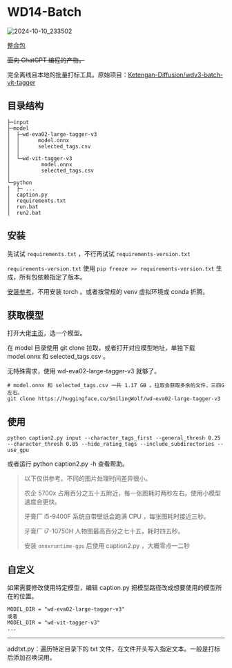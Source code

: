 # WD14-Batch

![2024-10-10_233502](https://github.com/user-attachments/assets/fbc5a92d-4b74-45a8-b72c-b3e76ec3a1b9)

[整合包](https://huggingface.co/earth-demon/my_7z_pack)

~~面向 ChatGPT 编程的产物。~~

完全离线且本地的批量打标工具。原始项目：[Ketengan-Diffusion/wdv3-batch-vit-tagger](https://github.com/Ketengan-Diffusion/wdv3-batch-vit-tagger)

## 目录结构

```
├─input
├─model
│  ├─wd-eva02-large-tagger-v3
│  │      model.onnx
│  │      selected_tags.csv
│  │      
│  └─wd-vit-tagger-v3
│          model.onnx
│          selected_tags.csv
│          
└─python
│  ├─ ...
│  caption.py
│  requirements.txt
│  run.bat
│  run2.bat
```

## 安装

先试试 `requirements.txt` ，不行再试试 `requirements-version.txt`

`requirements-version.txt` 使用 `pip freeze >> requirements-version.txt` 生成，所有包依赖指定了版本。

[安装参考](https://github.com/SGN-EARTH/JoyCaption-Pre-Alpha-Batch?tab=readme-ov-file#%E5%AE%89%E8%A3%85)，不用安装 torch 。或者按常规的 venv 虚拟环境或 conda 折腾。

## 获取模型

打开大佬[主页](https://huggingface.co/SmilingWolf)，选一个模型。

在 model 目录使用 git clone 拉取，或者打开对应模型地址，单独下载 model.onnx 和 selected_tags.csv 。

无特殊需求，使用 wd-eva02-large-tagger-v3 就够了。

```
# model.onnx 和 selected_tags.csv 一共 1.17 GB 。拉取会获取多余的文件，三四G左右。
git clone https://huggingface.co/SmilingWolf/wd-eva02-large-tagger-v3
```

## 使用

```
python caption2.py input --character_tags_first --general_thresh 0.25 --character_thresh 0.85 --hide_rating_tags --include_subdirectories --use_gpu
```

或者运行 python caption2.py -h 查看帮助。

> 以下仅供参考。不同的图片处理时间差异很小。
>
> 农企 5700x 占用百分之五十五附近，每一张图耗时两秒左右。使用小模型速度会更快。
>
> 牙膏厂 i5-9400F 系统自带壁纸会跑满 CPU ，每张图耗时接近三秒。
>
> 牙膏厂 i7-10750H 人物图最高百分之七十五，耗时四五秒。
>
> 安装 `onnxruntime-gpu` 后使用 caption2.py ，大概零点一二秒

## 自定义

如果需要修改使用特定模型，编辑 caption.py 把模型路径改成想要使用的模型所在的位置。

```
MODEL_DIR = "wd-eva02-large-tagger-v3"
或者
MODEL_DIR = "wd-vit-tagger-v3"
...
```
---
addtxt.py：遍历特定目录下的 txt 文件，在文件开头写入指定文本。一般是打标后添加召唤词用。
